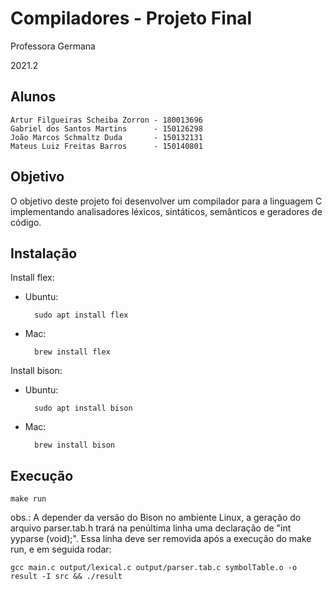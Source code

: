 # Compiladores - Projeto Final

Professora Germana

2021.2

## Alunos

    Artur Filgueiras Scheiba Zorron - 180013696
    Gabriel dos Santos Martins      - 150126298
    João Marcos Schmaltz Duda       - 150132131
    Mateus Luiz Freitas Barros      - 150140801

## Objetivo

O objetivo deste projeto foi desenvolver um compilador para a linguagem C implementando analisadores léxicos, sintáticos, semânticos e geradores de código.

## Instalação

Install flex:
    
- Ubuntu:

        sudo apt install flex 

- Mac:
        
        brew install flex

Install bison:

- Ubuntu:
        
        sudo apt install bison
- Mac:
        
        brew install bison

## Execução

    make run

obs.: A depender da versão do Bison no ambiente Linux, a geração do arquivo parser.tab.h trará na penúltima linha uma declaração de "int yyparse (void);". Essa linha deve ser removida após a execução do make run, e em seguida rodar:
    
    gcc main.c output/lexical.c output/parser.tab.c symbolTable.o -o result -I src && ./result
